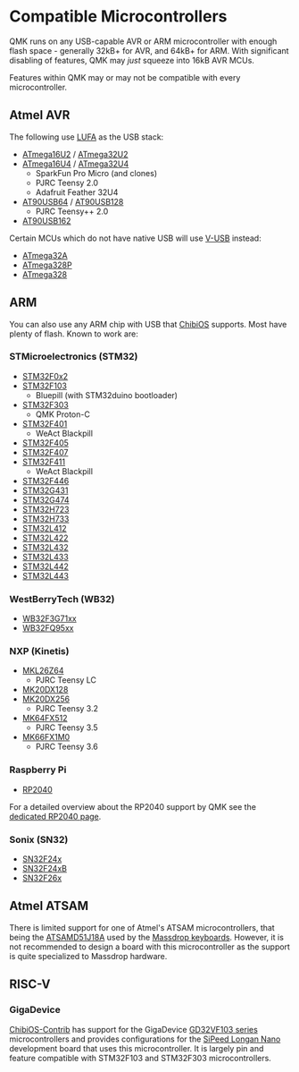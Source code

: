 # Compatible Microcontrollers

QMK runs on any USB-capable AVR or ARM microcontroller with enough flash space - generally 32kB+ for AVR, and 64kB+ for ARM. With significant disabling of features, QMK may *just* squeeze into 16kB AVR MCUs.

Features within QMK may or may not be compatible with every microcontroller.

## Atmel AVR

The following use [LUFA](https://www.fourwalledcubicle.com/LUFA.php) as the USB stack:

* [ATmega16U2](https://www.microchip.com/wwwproducts/en/ATmega16U2) / [ATmega32U2](https://www.microchip.com/wwwproducts/en/ATmega32U2)
* [ATmega16U4](https://www.microchip.com/wwwproducts/en/ATmega16U4) / [ATmega32U4](https://www.microchip.com/wwwproducts/en/ATmega32U4)
  * SparkFun Pro Micro (and clones)
  * PJRC Teensy 2.0
  * Adafruit Feather 32U4
* [AT90USB64](https://www.microchip.com/wwwproducts/en/AT90USB646) / [AT90USB128](https://www.microchip.com/wwwproducts/en/AT90USB1286)
  * PJRC Teensy++ 2.0
* [AT90USB162](https://www.microchip.com/wwwproducts/en/AT90USB162)

Certain MCUs which do not have native USB will use [V-USB](https://www.obdev.at/products/vusb/index.html) instead:

* [ATmega32A](https://www.microchip.com/wwwproducts/en/ATmega32A)
* [ATmega328P](https://www.microchip.com/wwwproducts/en/ATmega328P)
* [ATmega328](https://www.microchip.com/wwwproducts/en/ATmega328)

## ARM

You can also use any ARM chip with USB that [ChibiOS](https://www.chibios.org) supports. Most have plenty of flash. Known to work are:

### STMicroelectronics (STM32)

 * [STM32F0x2](https://www.st.com/en/microcontrollers-microprocessors/stm32f0x2.html)
 * [STM32F103](https://www.st.com/en/microcontrollers-microprocessors/stm32f103.html)
   * Bluepill (with STM32duino bootloader)
 * [STM32F303](https://www.st.com/en/microcontrollers-microprocessors/stm32f303.html)
   * QMK Proton-C
 * [STM32F401](https://www.st.com/en/microcontrollers-microprocessors/stm32f401.html)
   * WeAct Blackpill
 * [STM32F405](https://www.st.com/en/microcontrollers-microprocessors/stm32f405-415.html)
 * [STM32F407](https://www.st.com/en/microcontrollers-microprocessors/stm32f407-417.html)
 * [STM32F411](https://www.st.com/en/microcontrollers-microprocessors/stm32f411.html)
   * WeAct Blackpill
 * [STM32F446](https://www.st.com/en/microcontrollers-microprocessors/stm32f446.html)
 * [STM32G431](https://www.st.com/en/microcontrollers-microprocessors/stm32g4x1.html)
 * [STM32G474](https://www.st.com/en/microcontrollers-microprocessors/stm32g4x4.html)
 * [STM32H723](https://www.st.com/en/microcontrollers-microprocessors/stm32h723-733.html)
 * [STM32H733](https://www.st.com/en/microcontrollers-microprocessors/stm32h723-733.html)
 * [STM32L412](https://www.st.com/en/microcontrollers-microprocessors/stm32l4x2.html)
 * [STM32L422](https://www.st.com/en/microcontrollers-microprocessors/stm32l4x2.html)
 * [STM32L432](https://www.st.com/en/microcontrollers-microprocessors/stm32l4x2.html)
 * [STM32L433](https://www.st.com/en/microcontrollers-microprocessors/stm32l4x3.html)
 * [STM32L442](https://www.st.com/en/microcontrollers-microprocessors/stm32l4x2.html)
 * [STM32L443](https://www.st.com/en/microcontrollers-microprocessors/stm32l4x3.html)

### WestBerryTech (WB32)

 * [WB32F3G71xx](http://www.westberrytech.com)
 * [WB32FQ95xx](http://www.westberrytech.com)

### NXP (Kinetis)

 * [MKL26Z64](https://www.nxp.com/products/processors-and-microcontrollers/arm-microcontrollers/general-purpose-mcus/kl-series-cortex-m0-plus/kinetis-kl2x-72-96-mhz-usb-ultra-low-power-microcontrollers-mcus-based-on-arm-cortex-m0-plus-core:KL2x)
   * PJRC Teensy LC
 * [MK20DX128](https://www.nxp.com/products/processors-and-microcontrollers/arm-microcontrollers/general-purpose-mcus/k-series-cortex-m4/k2x-usb/kinetis-k20-50-mhz-full-speed-usb-mixed-signal-integration-microcontrollers-based-on-arm-cortex-m4-core:K20_50)
 * [MK20DX256](https://www.nxp.com/products/processors-and-microcontrollers/arm-microcontrollers/general-purpose-mcus/k-series-cortex-m4/k2x-usb/kinetis-k20-72-mhz-full-speed-usb-mixed-signal-integration-microcontrollers-mcus-based-on-arm-cortex-m4-core:K20_72)
   * PJRC Teensy 3.2
 * [MK64FX512](https://www.nxp.com/products/processors-and-microcontrollers/arm-microcontrollers/general-purpose-mcus/k-series-cortex-m4/k6x-ethernet/kinetis-k64-120-mhz-256-kb-sram-microcontrollers-mcus-based-on-arm-cortex-m4-core:K64_120)
   * PJRC Teensy 3.5
 * [MK66FX1M0](https://www.nxp.com/products/processors-and-microcontrollers/arm-microcontrollers/general-purpose-mcus/k-series-cortex-m4/k6x-ethernet/kinetis-k66-180-mhz-dual-high-speed-full-speed-usbs-2mb-flash-microcontrollers-mcus-based-on-arm-cortex-m4-core:K66_180)
   * PJRC Teensy 3.6

### Raspberry Pi

* [RP2040](https://www.raspberrypi.com/documentation/microcontrollers/rp2040.html)

For a detailed overview about the RP2040 support by QMK see the [dedicated RP2040 page](platformdev_rp2040.md).

### Sonix (SN32)

 * [SN32F24x](https://www.sonix.com.tw/article-en-998-21396)
 * [SN32F24xB](https://www.sonix.com.tw/article-en-4336-30356)
 * [SN32F26x](https://www.sonix.com.tw/article-en-998-24753)

## Atmel ATSAM

There is limited support for one of Atmel's ATSAM microcontrollers, that being the [ATSAMD51J18A](https://www.microchip.com/wwwproducts/en/ATSAMD51J18A) used by the [Massdrop keyboards](https://github.com/qmk/qmk_firmware/tree/master/keyboards/massdrop). However, it is not recommended to design a board with this microcontroller as the support is quite specialized to Massdrop hardware.

## RISC-V

### GigaDevice

[ChibiOS-Contrib](https://github.com/ChibiOS/ChibiOS-Contrib) has support for the GigaDevice [GD32VF103 series](https://www.gigadevice.com/products/microcontrollers/gd32/risc-v/mainstream-line/gd32vf103-series/) microcontrollers and provides configurations for the [SiPeed Longan Nano](https://longan.sipeed.com/en/) development board that uses this microcontroller. It is largely pin and feature compatible with STM32F103 and STM32F303 microcontrollers.

